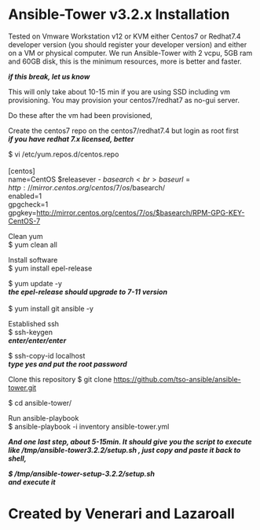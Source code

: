 # Ansible-Tower v3.2.x Installation

Tested on Vmware Workstation v12 or KVM either Centos7 or Redhat7.4 developer version (you should register your developer version) and either on a VM or physical computer. We run Ansible-Tower with 2 vcpu, 5GB ram and 60GB disk, this is the minimum resources, more is better and faster.

***if this break, let us know***

This will only take about 10-15 min if you are using SSD including vm provisioning.  You may provision your centos7/redhat7 as no-gui server.

Do these after the vm had been provisioned,

Create the centos7 repo on the centos7/redhat7.4 but login as root first<br>
***if you have redhat 7.x licensed, better***<br>

$ vi /etc/yum.repos.d/centos.repo<br>
<br>
[centos]<br>
name=CentOS $releasever - $basearch<br>
baseurl=http://mirror.centos.org/centos/7/os/$basearch/<br>
enabled=1<br>
gpgcheck=1<br>
gpgkey=http://mirror.centos.org/centos/7/os/$basearch/RPM-GPG-KEY-CentOS-7

Clean yum<br>
$ yum clean all

Install software<br>
$ yum install epel-release

$ yum update -y<br>
***the epel-release should upgrade to 7-11 version***<br>
<br>
$ yum install git ansible -y

Established ssh<br>
$ ssh-keygen<br>
***enter/enter/enter***

$ ssh-copy-id localhost<br>
***type yes and put the root password***

Clone this repository
$ git clone https://github.com/tso-ansible/ansible-tower.git

$ cd ansible-tower/

Run ansible-playbook<br>
$ ansible-playbook -i inventory ansible-tower.yml

***And one last step, about 5-15min.  It should give you the script to execute like /tmp/ansible-tower3.2.2/setup.sh , just copy and paste it back to shell,***

***$ /tmp/ansible-tower-setup-3.2.2/setup.sh***<br>
***and execute it***

# Created by Venerari and Lazaroall
